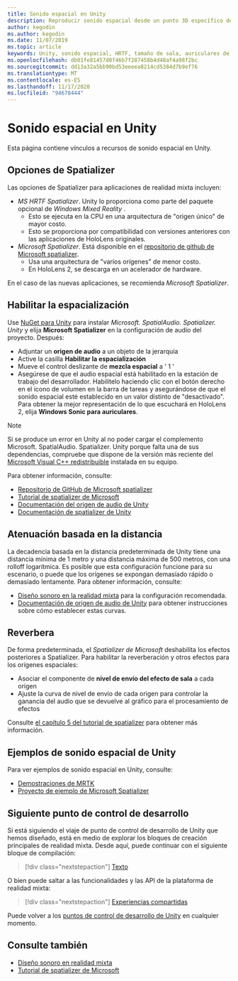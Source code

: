 ```yaml
---
title: Sonido espacial en Unity
description: Reproducir sonido espacial desde un punto 3D específico dentro de la escena de Unity.
author: kegodin
ms.author: kegodin
ms.date: 11/07/2019
ms.topic: article
keywords: Unity, sonido espacial, HRTF, tamaño de sala, auriculares de realidad mixta, auriculares de realidad mixta de Windows, auriculares de realidad virtual, MRTK, kit de herramientas de realidad mixta, spatializer, reverberación
ms.openlocfilehash: db01fe81457d0f46b7f287458b4d48af4a98f2bc
ms.sourcegitcommit: dd13a32a5bb90bd53eeeea8214cd5384d7b9ef76
ms.translationtype: MT
ms.contentlocale: es-ES
ms.lasthandoff: 11/17/2020
ms.locfileid: "94678444"
---
```

# <a name="spatial-sound-in-unity"></a>Sonido espacial en Unity

Esta página contiene vínculos a recursos de sonido espacial en Unity.

## <a name="spatializer-options"></a>Opciones de Spatializer
Las opciones de Spatializer para aplicaciones de realidad mixta incluyen:
* *MS HRTF Spatializer*. Unity lo proporciona como parte del paquete opcional de *Windows Mixed Reality* .
  * Esto se ejecuta en la CPU en una arquitectura de "origen único" de mayor costo.
  * Esto se proporciona por compatibilidad con versiones anteriores con las aplicaciones de HoloLens originales.
* *Microsoft Spatializer*. Está disponible en el [repositorio de github de Microsoft spatializer](https://github.com/microsoft/spatialaudio-unity).
  * Usa una arquitectura de "varios orígenes" de menor costo.
  * En HoloLens 2, se descarga en un acelerador de hardware.

En el caso de las nuevas aplicaciones, se recomienda *Microsoft Spatializer*.

## <a name="enable-spatialization"></a>Habilitar la espacialización

Use [NuGet para Unity](https://github.com/GlitchEnzo/NuGetForUnity/releases/latest) para instalar _Microsoft. SpatialAudio. Spatializer. Unity_ y elija **Microsoft Spatializer** en la configuración de audio del proyecto. Después:
* Adjuntar un **origen de audio** a un objeto de la jerarquía
* Active la casilla **Habilitar la espacialización**
* Mueve el control deslizante de **mezcla espacial** a ' 1 '
* Asegúrese de que el audio espacial está habilitado en la estación de trabajo del desarrollador. Habilítelo haciendo clic con el botón derecho en el icono de volumen en la barra de tareas y asegurándose de que el sonido espacial esté establecido en un valor distinto de "desactivado". Para obtener la mejor representación de lo que escuchará en HoloLens 2, elija **Windows Sonic para auriculares**.

>[!NOTE]
>Si se produce un error en Unity al no poder cargar el complemento Microsoft. SpatialAudio. Spatializer. Unity porque falta una de sus dependencias, compruebe que dispone de la versión más reciente del [Microsoft Visual C++ redistribuible](https://support.microsoft.com/en-us/help/2977003/the-latest-supported-visual-c-downloads) instalada en su equipo.

Para obtener información, consulte:
* [Repositorio de GitHub de Microsoft spatializer](https://github.com/microsoft/spatialaudio-unity)
* [Tutorial de spatializer de Microsoft](tutorials/unity-spatial-audio-ch1.md)
* [Documentación del origen de audio de Unity](https://docs.unity3d.com/2019.3/Documentation/Manual/class-AudioSource.html)
* [Documentación de spatializer de Unity](https://docs.unity3d.com/Manual/VRAudioSpatializer.html)

## <a name="distance-based-attenuation"></a>Atenuación basada en la distancia
La decadencia basada en la distancia predeterminada de Unity tiene una distancia mínima de 1 metro y una distancia máxima de 500 metros, con una rolloff logarítmica. Es posible que esta configuración funcione para su escenario, o puede que los orígenes se expongan demasiado rápido o demasiado lentamente. Para obtener información, consulte:
* [Diseño sonoro en la realidad mixta](../../design/spatial-sound-design.md) para la configuración recomendada.
* [Documentación de origen de audio de Unity](https://docs.unity3d.com/2019.3/Documentation/Manual/class-AudioSource.html) para obtener instrucciones sobre cómo establecer estas curvas.

## <a name="reverb"></a>Reverbera
De forma predeterminada, el _Spatializer de Microsoft_ deshabilita los efectos posteriores a Spatializer. Para habilitar la reverberación y otros efectos para los orígenes espaciales:
* Asociar el componente de **nivel de envío del efecto de sala** a cada origen
* Ajuste la curva de nivel de envío de cada origen para controlar la ganancia del audio que se devuelve al gráfico para el procesamiento de efectos

Consulte [el capítulo 5 del tutorial de spatializer](tutorials/unity-spatial-audio-ch5.md) para obtener más información.

## <a name="unity-spatial-sound-examples"></a>Ejemplos de sonido espacial de Unity
Para ver ejemplos de sonido espacial en Unity, consulte:
* [Demostraciones de MRTK](https://github.com/microsoft/MixedRealityToolkit-Unity/tree/mrtk_release/Assets/MixedRealityToolkit.Examples/Demos/Audio)
* [Proyecto de ejemplo de Microsoft Spatializer](https://github.com/microsoft/spatialaudio-unity/tree/master/Samples/MicrosoftSpatializerSample)

## <a name="next-development-checkpoint"></a>Siguiente punto de control de desarrollo

Si está siguiendo el viaje de punto de control de desarrollo de Unity que hemos diseñado, está en medio de explorar los bloques de creación principales de realidad mixta. Desde aquí, puede continuar con el siguiente bloque de compilación:

> [!div class="nextstepaction"]
> [Texto](text-in-unity.md)

O bien puede saltar a las funcionalidades y las API de la plataforma de realidad mixta:

> [!div class="nextstepaction"]
> [Experiencias compartidas](shared-experiences-in-unity.md)

Puede volver a los [puntos de control de desarrollo de Unity](unity-development-overview.md#2-core-building-blocks) en cualquier momento.

## <a name="see-also"></a>Consulte también
* [Diseño sonoro en realidad mixta](../../design/spatial-sound-design.md)
* [Tutorial de spatializer de Microsoft](tutorials/unity-spatial-audio-ch1.md)
